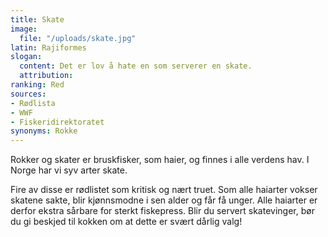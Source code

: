 ```yaml
---
title: Skate
image:
  file: "/uploads/skate.jpg"
latin: Rajiformes
slogan:
  content: Det er lov å hate en som serverer en skate.
  attribution: 
ranking: Red
sources:
- Rødlista
- WWF
- Fiskeridirektoratet
synonyms: Rokke
---
```


Rokker og skater er bruskfisker, som haier, og finnes i alle verdens hav. I Norge har vi syv arter skate.

Fire av disse er rødlistet som kritisk og nært truet. Som alle haiarter vokser skatene sakte, blir kjønnsmodne i sen alder og får få unger. Alle haiarter er derfor ekstra sårbare for sterkt fiskepress. Blir du servert skatevinger, bør du gi beskjed til kokken om at dette er svært dårlig valg!
